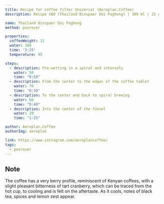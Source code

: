 ```yaml
---
title: Recipe for coffee filter Universal (Aeroplan.Coffee)
description: Recipe V60 (Thailand Binspaer Doi Paghong) | 309 ml | 21 gr

name: Thailand Binspaer Doi Paghong
method: pourover

properties:
  coffeeWeight: 21
  water: 309
  time: '3:25'
  temperature: 95

steps:
  - description: Pre-wetting in a spiral and intensely
    water: 50
    time: "0:50"
  - description: From the center to the edges of the coffee tablet
    water: 70
    time: "0:30"
  - description: To the center and back to spiral brewing
    water: 60
    time: "0:40"
  - description: Into the center of the funnel
    water: 29
    time: "1:25"

author: Aeroplan.Coffee
authorImg: aeroplan

link: https://www.instagram.com/aeroplancoffee/
tags:
  - pourover
---
```


<div class="info-warm">

  ## Note
  The coffee has a very berry profile, reminiscent of Kenyan coffees, with a slight pleasant bitterness of tart cranberry, which can be traced from the hot cup, to cooling and is felt on the aftertaste.
  As it cools, notes of black tea, spices and lemon zest appear.
</div>
